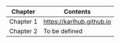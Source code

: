 Chapter | Contents
------- | --------
Chapter 1 | https://karlhub.github.io
Chapter 2 | To be defined
